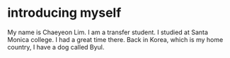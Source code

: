 # introducing myself
My name is Chaeyeon Lim.
I am a transfer student. 
I studied at Santa Monica college.
I had a great time there.
Back in Korea, which is my home country,
I have a dog called Byul.
